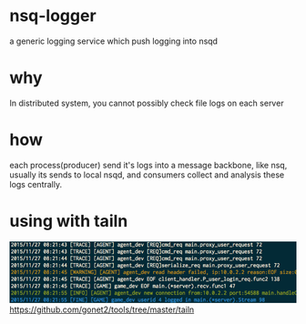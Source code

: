 # nsq-logger
a generic logging service which push logging into nsqd

# why 
In distributed system, you cannot possibly check file logs on each server    

# how
each process(producer) send it's logs into a message backbone, like nsq, usually its sends to local nsqd, and consumers collect and analysis these logs centrally.    

# using with tailn
![tailn](tailn.png)
https://github.com/gonet2/tools/tree/master/tailn
